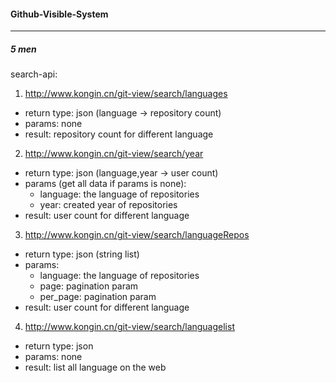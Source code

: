 #### Github-Visible-System
---
##### 5 men

search-api:
1. http://www.kongin.cn/git-view/search/languages
- return type: json (language -> repository count)
- params: none
- result: repository count for different language
2. http://www.kongin.cn/git-view/search/year
- return type: json (language,year -> user count)
- params (get all data if params is none): 
  - language: the language of repositories
  - year: created year of repositories
- result: user count for different language
3. http://www.kongin.cn/git-view/search/languageRepos
- return type: json (string list)
- params: 
  - language: the language of repositories
  - page: pagination param
  - per_page: pagination param
- result: user count for different language
4. http://www.kongin.cn/git-view/search/languagelist
- return type: json
- params: none
- result: list all language on the web